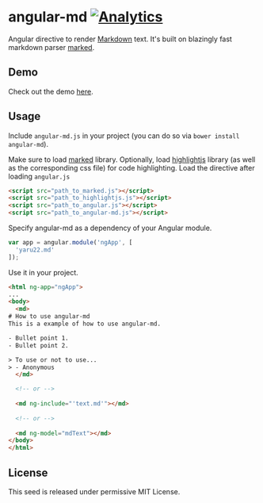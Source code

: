 # angular-md [![Analytics](https://ga-beacon.appspot.com/UA-2694988-7/angular-md/readme?pixel)](https://github.com/yaru22/angular-md)
Angular directive to render [Markdown](http://daringfireball.net/projects/markdown/) text. It's built on blazingly fast markdown parser [marked][].

## Demo
Check out the demo [here](http://www.brianpark.ca/projects/angular_md/demo/).

## Usage
Include `angular-md.js` in your project (you can do so via `bower install angular-md`).

Make sure to load [marked][] library. Optionally, load [highlightjs][] library (as well as the corresponding css file) for code highlighting.
Load the directive after loading `angular.js`

```html
<script src="path_to_marked.js"></script>
<script src="path_to_highlightjs.js"></script>
<script src="path_to_angular.js"></script>
<script src="path_to_angular-md.js"></script>
```

Specify angular-md as a dependency of your Angular module.

```js
var app = angular.module('ngApp', [
  'yaru22.md'
]);
```

Use it in your project.

```html
<html ng-app="ngApp">
...
<body>
  <md>
# How to use angular-md
This is a example of how to use angular-md.

- Bullet point 1.
- Bullet point 2.

> To use or not to use...
> - Anonymous
  </md>

  <!-- or -->
  
  <md ng-include="'text.md'"></md>
  
  <!-- or -->
  
  <md ng-model="mdText"></md>
</body>
</html>
```

## License
This seed is released under permissive MIT License.


[highlightjs]: https://github.com/isagalaev/highlight.js  "highlightjs"
[marked]: https://github.com/chjj/marked  "marked"
